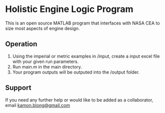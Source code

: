 # Holistic Engine Logic Program
This is an open source MATLAB program that interfaces with NASA CEA to size most aspects of engine design.

## Operation
1. Using the imperial or metric examples in /input, create a input excel file with your given run parameters.
2. Run main.m in the main directory.
3. Your program outputs will be outputed into the /output folder.

## Support
If you need any further help or would like to be added as a collaborator, email kamon.blong@gmail.com

